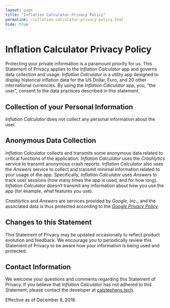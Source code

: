 ```yaml
---
layout: page
title: "Inflation Calculator Privacy Policy"
permalink: /inflation-calculator-privacy-policy.html
hide: true
---
```


# Inflation Calculator Privacy Policy

Protecting your private information is a paramount priority for us. This Statement of Privacy applies to the *Inflation Calculator* app and governs data collection and usage. *Inflation Calculator* is a utility app designed to display historical inflation data for the US Dollar, Euro, and 20 other international currencies. By using the *Inflation Calculator* app, you, “the user”, consent to the data practices described in this statement.

## Collection of your Personal Information
*Inflation Calculator* does not collect any personal information about the user.

## Anonymous Data Collection
*Inflation Calculator* collects and transmits some anonymous data related to critical functions of the application. *Inflation Calculator* uses the *Crashlytics* service to transmit anonymous crash reports. *Inflation Calculator* also uses the *Answers* service to collect and transmit minimal information related to your usage of the app. Specifically, *Inflation Calculator* uses *Answers* to track user sessions (how many times the app is used, and for how long). *Inflation Calculator* doesn’t transmit any information about how you use the app (for example, what features you use).

*Crashlytics* and *Answers* are services provided by *Google, Inc.*, and the associated data is thus protected according to the *[Google Privacy Policy]((https://policies.google.com/privacy))*.

## Changes to this Statement
This Statement of Privacy may be updated occasionally to reflect product evolution and feedback. We encourage you to periodically review this Statement of Privacy to be aware how your information is being used and protected.

## Contact Information
We welcome your questions and comments regarding this Statement of Privacy. If you believe that *Inflation Calculator* has not adhered to this Statement, please contact the developer at [calstephens.tech](https://calstephens.tech/contact/).

Effective as of December 8, 2018.
